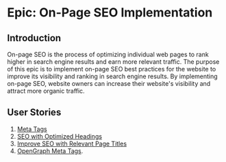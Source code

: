 
# Epic: On-Page SEO Implementation

## Introduction

On-page SEO is the process of optimizing individual web pages to rank higher in search engine results and earn more relevant traffic. The purpose of this epic is to implement on-page SEO best practices for the website to improve its visibility and ranking in search engine results. By implementing on-page SEO, website owners can increase their website's visibility and attract more organic traffic.

## User Stories
1. [Meta Tags](/stories/relavantKeyword.md)
2. [SEO with Optimized Headings](/stories/ProperHeading.md)
3. [Improve SEO with Relevant Page Titles](/stories/ProperTitle.md)
4. [OpenGraph Meta Tags](/stories/OpenGraph.md).
